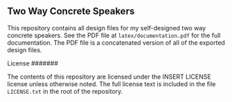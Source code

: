 Two Way Concrete Speakers
-------------------------

This repository contains all design files for my self-designed two way
concrete speakers. See the PDF file at `latex/documentation.pdf` for the
full documentation. The PDF file is a concatenated version of all of the
exported design files.

License
#######

The contents of this repository are licensed under the INSERT LICENSE license
unless otherwise noted. The full license text is included in the file
`LICENSE.txt` in the root of the repository.
